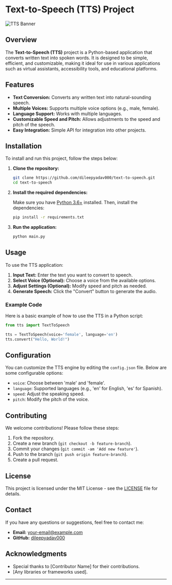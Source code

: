 

# Text-to-Speech (TTS) Project

![TTS Banner](https://your-image-link.com/banner.png) <!-- Add a relevant banner image here -->

## Overview

The **Text-to-Speech (TTS)** project is a Python-based application that converts written text into spoken words. It is designed to be simple, efficient, and customizable, making it ideal for use in various applications such as virtual assistants, accessibility tools, and educational platforms.

## Features

- **Text Conversion:** Converts any written text into natural-sounding speech.
- **Multiple Voices:** Supports multiple voice options (e.g., male, female).
- **Language Support:** Works with multiple languages.
- **Customizable Speed and Pitch:** Allows adjustments to the speed and pitch of the speech.
- **Easy Integration:** Simple API for integration into other projects.

## Installation

To install and run this project, follow the steps below:

1. **Clone the repository:**

    ```bash
    git clone https://github.com/dileepyadav000/text-to-speech.git
    cd text-to-speech
    ```

2. **Install the required dependencies:**

    Make sure you have [Python 3.6+](https://www.python.org/downloads/) installed. Then, install the dependencies:

    ```bash
    pip install -r requirements.txt
    ```

3. **Run the application:**

    ```bash
    python main.py
    ```

## Usage

To use the TTS application:

1. **Input Text:** Enter the text you want to convert to speech.
2. **Select Voice (Optional):** Choose a voice from the available options.
3. **Adjust Settings (Optional):** Modify speed and pitch as needed.
4. **Generate Speech:** Click the "Convert" button to generate the audio.

### Example Code

Here is a basic example of how to use the TTS in a Python script:

```python
from tts import TextToSpeech

tts = TextToSpeech(voice='female', language='en')
tts.convert("Hello, World!")
```

## Configuration

You can customize the TTS engine by editing the `config.json` file. Below are some configurable options:

- `voice`: Choose between 'male' and 'female'.
- `language`: Supported languages (e.g., 'en' for English, 'es' for Spanish).
- `speed`: Adjust the speaking speed.
- `pitch`: Modify the pitch of the voice.

## Contributing

We welcome contributions! Please follow these steps:

1. Fork the repository.
2. Create a new branch (`git checkout -b feature-branch`).
3. Commit your changes (`git commit -am 'Add new feature'`).
4. Push to the branch (`git push origin feature-branch`).
5. Create a pull request.

## License

This project is licensed under the MIT License - see the [LICENSE](LICENSE) file for details.

## Contact

If you have any questions or suggestions, feel free to contact me:

- **Email:** your-email@example.com
- **GitHub:** [dileepyadav000](https://github.com/dileepyadav000)

## Acknowledgments

- Special thanks to [Contributor Name] for their contributions.
- [Any libraries or frameworks used].

---

